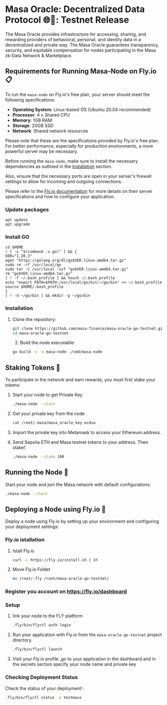 # Masa Oracle: Decentralized Data Protocol 🌐🚀: Testnet Release

The Masa Oracle provides infrastructure for accessing, sharing, and rewarding providers of behavioral, personal, and identity data in a decentralized and private way. The Masa Oracle guarantees transparency, security, and equitable compensation for nodes participating in the Masa zk-Data Network & Marketplace.

## Requirements for Running Masa-Node on Fly.io 📋

To run the `masa-node` on Fly.io's free plan, your server should meet the following specifications:

- **Operating System**: Linux-based OS (Ubuntu 20.04 recommended)
- **Processor**: 4 x Shared CPU
- **Memory**: 1GB RAM
- **Storage**: 20GB SSD
- **Network**: Shared network resources

Please note that these are the specifications provided by Fly.io's free plan. For better performance, especially for production environments, a more powerful server may be necessary.

Before running the `masa-node`, make sure to install the necessary dependencies as outlined in the [Installation](#installation) section.

Also, ensure that the necessary ports are open in your server's firewall settings to allow for incoming and outgoing connections.

Please refer to the [Fly.io documentation](https://fly.io/docs/) for more details on their server specifications and how to configure your application.


### Update packages

    apt update
    apt upgrade
  
### Install GO
  
    cd $HOME
    ! [ -x "$(command -v go)" ] && {
    VER="1.20.3"
    wget "https://golang.org/dl/go$VER.linux-amd64.tar.gz"
    sudo rm -rf /usr/local/go
    sudo tar -C /usr/local -xzf "go$VER.linux-amd64.tar.gz"
    rm "go$VER.linux-amd64.tar.gz"
    [ ! -f ~/.bash_profile ] && touch ~/.bash_profile
    echo "export PATH=$PATH:/usr/local/go/bin:~/go/bin" >> ~/.bash_profile
    source $HOME/.bash_profile
    }
    [ ! -d ~/go/bin ] && mkdir -p ~/go/bin

### Installation

1. Clone the repository:
   ```bash
   git clone https://github.com/masa-finance/masa-oracle-go-testnet.git
   cd masa-oracle-go-testnet
   ```

   2. Build the node executable:
   ```bash
   go build -v -o masa-node ./cmd/masa-node
   ```

## Staking Tokens 🔐

To participate in the network and earn rewards, you must first stake your tokens:

1. Start your node to get Private Key
   ```bash
   ./masa-node --start
   ```
   
2. Get your private key from the node
   ```bash
   cat /root/.masa/masa_oracle_key.ecdsa
   ```

3. Import the private key into Metamask to access your Ethereum address.

4. Send Sepolia ETH and Masa testnet tokens to your address. Then stake!:
   ```bash
   ./masa-node --stake 100
   ```

## Running the Node 🚀

Start your node and join the Masa network with default configurations:
```bash
./masa-node --start
```

## Deploying a Node using Fly.io 🛫

Deploy a node using Fly.io by setting up your environment and configuring your deployment settings:

### Fly.io istallation

1. Istall Fly.io
   
   ```bash
   curl -L https://fly.io/install.sh | sh
   ```

2. Move Fly.io Foldet

   ```bash
   mv /root/.fly /root/masa-oracle-go-testnet/  
   ```
### Register you account on https://fly.io/dashboard

### Setup

1. link your node to the FLY platform

    ```bash
    .fly/bin/flyctl auth login 
    ```
  
2. Run your application with Fly.io from the `masa-oracle-go-testnet` project directory.
   ```bash
   .fly/bin/flyctl launch
   ```

3. Visit your Fly.io profile ,go to your application in the dashboard and in the secrets section specify your node name and private key

### Checking Deployment Status

Check the status of your deployment`:

```bash
.fly/bin/flyctl status -a testmasa
```

